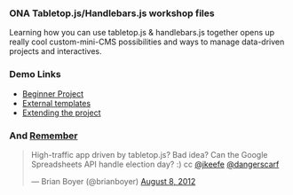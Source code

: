 ### ONA Tabletop.js/Handlebars.js workshop files

Learning how you can use tabletop.js & handlebars.js together opens up really cool custom-mini-CMS possibilities and ways to manage data-driven projects and interactives.

### Demo Links

* [Beginner Project](http://www.projects.chrislkeller.com/demos/ona-workshop/1-beginner-project/)
* [External templates](http://www.projects.chrislkeller.com/demos/ona-workshop/2-creating-separate-template-files/)
* [Extending the project](http://www.projects.chrislkeller.com/demos/ona-workshop/3-getting-awesome-with-the-styles/)

### And [Remember](https://twitter.com/brianboyer/statuses/233201509842710528)

<blockquote class="twitter-tweet"><p>High-traffic app driven by tabletop.js? Bad idea? Can the Google Spreadsheets API handle election day? :) cc <a href="https://twitter.com/jkeefe">@jkeefe</a> <a href="https://twitter.com/dangerscarf">@dangerscarf</a></p>&mdash; Brian Boyer (@brianboyer) <a href="https://twitter.com/brianboyer/statuses/233201509842710528">August 8, 2012</a></blockquote>
<script async src="//platform.twitter.com/widgets.js" charset="utf-8"></script>
